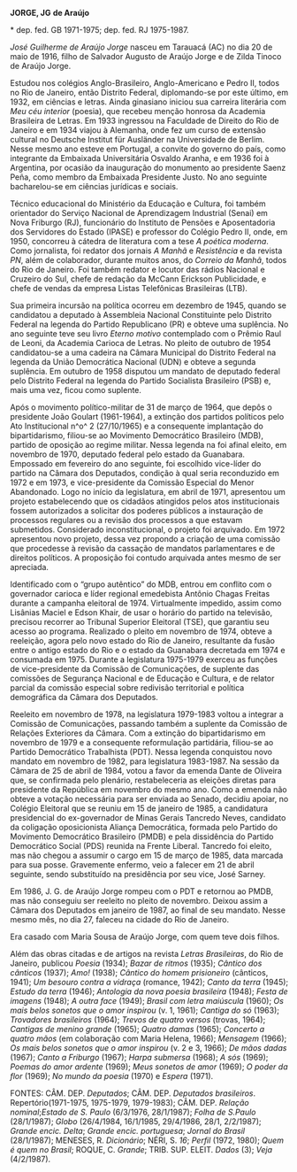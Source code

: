 **JORGE, JG** **de Araújo**

\* dep. fed. GB 1971-1975; dep. fed. RJ 1975-1987.

*José Guilherme de Araújo Jorge* nasceu em Tarauacá (AC) no dia 20 de
maio de 1916, filho de Salvador Augusto de Araújo Jorge e de Zilda
Tinoco de Araújo Jorge.

Estudou nos colégios Anglo-Brasileiro, Anglo-Americano e Pedro II, todos
no Rio de Janeiro, então Distrito Federal, diplomando-se por este
último, em 1932, em ciências e letras. Ainda ginasiano iniciou sua
carreira literária com *Meu céu interior* (poesia), que recebeu menção
honrosa da Academia Brasileira de Letras. Em 1933 ingressou na Faculdade
de Direito do Rio de Janeiro e em 1934 viajou à Alemanha, onde fez um
curso de extensão cultural no Deutsche Institut für Ausländer na
Universidade de Berlim. Nesse mesmo ano esteve em Portugal, a convite do
governo do país, como integrante da Embaixada Universitária Osvaldo
Aranha, e em 1936 foi à Argentina, por ocasião da inauguração do
monumento ao presidente Saenz Peña, como membro da Embaixada Presidente
Justo. No ano seguinte bacharelou-se em ciências jurídicas e sociais.

Técnico educacional do Ministério da Educação e Cultura, foi também
orientador do Serviço Nacional de Aprendizagem Industrial (Senai) em
Nova Friburgo (RJ), funcionário do Instituto de Pensões e Aposentadoria
dos Servidores do Estado (IPASE) e professor do Colégio Pedro II, onde,
em 1950, concorreu à cátedra de literatura com a tese *A poética
moderna*. Como jornalista, foi redator dos jornais *A* *Manhã* e
*Resistência* e da revista *PN*, além de colaborador, durante muitos
anos, do *Correio da Manhã*, todos do Rio de Janeiro. Foi também redator
e locutor das rádios Nacional e Cruzeiro do Sul, chefe de redação da
McCann Erickson Publicidade, e chefe de vendas da empresa Listas
Telefônicas Brasileiras (LTB).

Sua primeira incursão na política ocorreu em dezembro de 1945, quando se
candidatou a deputado à Assembleia Nacional Constituinte pelo Distrito
Federal na legenda do Partido Republicano (PR) e obteve uma suplência.
No ano seguinte teve seu livro *Eterno motivo* contemplado com o Prêmio
Raul de Leoni, da Academia Carioca de Letras. No pleito de outubro de
1954 candidatou-se a uma cadeira na Câmara Municipal do Distrito Federal
na legenda da União Democrática Nacional (UDN) e obteve a segunda
suplência. Em outubro de 1958 disputou um mandato de deputado federal
pelo Distrito Federal na legenda do Partido Socialista Brasileiro (PSB)
e, mais uma vez, ficou como suplente.

Após o movimento político-militar de 31 de março de 1964, que depôs o
presidente João Goulart (1961-1964), a extinção dos partidos políticos
pelo Ato Institucional n^o^ 2 (27/10/1965) e a consequente implantação
do bipartidarismo, filiou-se ao Movimento Democrático Brasileiro (MDB),
partido de oposição ao regime militar. Nessa legenda na foi afinal
eleito, em novembro de 1970, deputado federal pelo estado da Guanabara.
Empossado em fevereiro do ano seguinte, foi escolhido vice-líder do
partido na Câmara dos Deputados, condição à qual seria reconduzido em
1972 e em 1973, e vice-presidente da Comissão Especial do Menor
Abandonado. Logo no início da legislatura, em abril de 1971, apresentou
um projeto estabelecendo que os cidadãos atingidos pelos atos
institucionais fossem autorizados a solicitar dos poderes públicos a
instauração de processos regulares ou a revisão dos processos a que
estavam submetidos. Considerado inconstitucional, o projeto foi
arquivado. Em 1972 apresentou novo projeto, dessa vez propondo a criação
de uma comissão que procedesse à revisão da cassação de mandatos
parlamentares e de direitos políticos. A proposição foi contudo
arquivada antes mesmo de ser apreciada.

Identificado com o “grupo autêntico” do MDB, entrou em conflito com o
governador carioca e líder regional emedebista Antônio Chagas Freitas
durante a campanha eleitoral de 1974. Virtualmente impedido, assim como
Lisânias Maciel e Edson Khair, de usar o horário do partido na
televisão, precisou recorrer ao Tribunal Superior Eleitoral (TSE), que
garantiu seu acesso ao programa. Realizado o pleito em novembro de 1974,
obteve a reeleição, agora pelo novo estado do Rio de Janeiro, resultante
da fusão entre o antigo estado do Rio e o estado da Guanabara decretada
em 1974 e consumada em 1975. Durante a legislatura 1975-1979 exerceu as
funções de vice-presidente da Comissão de Comunicações, de suplente das
comissões de Segurança Nacional e de Educação e Cultura, e de relator
parcial da comissão especial sobre redivisão territorial e política
demográfica da Câmara dos Deputados.

Reeleito em novembro de 1978, na legislatura 1979-1983 voltou a integrar
a Comissão de Comunicações, passando também a suplente da Comissão de
Relações Exteriores da Câmara. Com a extinção do bipartidarismo em
novembro de 1979 e a consequente reformulação partidária, filiou-se ao
Partido Democrático Trabalhista (PDT). Nessa legenda conquistou novo
mandato em novembro de 1982, para legislatura 1983-1987. Na sessão da
Câmara de 25 de abril de 1984, votou a favor da emenda Dante de Oliveira
que, se confirmada pelo plenário, restabeleceria as eleições diretas
para presidente da República em novembro do mesmo ano. Como a emenda não
obteve a votação necessária para ser enviada ao Senado, decidiu apoiar,
no Colégio Eleitoral que se reuniu em 15 de janeiro de 1985, a
candidatura presidencial do ex-governador de Minas Gerais Tancredo
Neves, candidato da coligação oposicionista Aliança Democrática, formada
pelo Partido do Movimento Democrático Brasileiro (PMDB) e pela
dissidência do Partido Democrático Social (PDS) reunida na Frente
Liberal. Tancredo foi eleito, mas não chegou a assumir o cargo em 15 de
março de 1985, data marcada para sua posse. Gravemente enfermo, veio a
falecer em 21 de abril seguinte, sendo substituído na presidência por
seu vice, José Sarney.

Em 1986, J. G. de Araújo Jorge rompeu com o PDT e retornou ao PMDB, mas
não conseguiu ser reeleito no pleito de novembro. Deixou assim a Câmara
dos Deputados em janeiro de 1987, ao final de seu mandato. Nesse mesmo
mês, no dia 27, faleceu na cidade do Rio de Janeiro.

Era casado com Maria Sousa de Araújo Jorge, com quem teve dois filhos.

Além das obras citadas e de artigos na revista *Letras Brasileiras*, do
Rio de Janeiro, publicou *Poesia* (1934); *Bazar de* *ritmos* (1935);
*Cântico dos cânticos* (1937); *Amo!* (1938); *Cântico do homem
prisioneiro* (cânticos, 1941); *Um besouro contra a vidraça* (romance,
1942); *Canto da terra* (1945); *Estudo da terra* (1946); *Antologia da
nova poesia brasileira* (1948); *Festa de imagens* (1948); *A outra
face* (1949); *Brasil com letra maiúscula* (1960); *Os mais belos
sonetos que o amor inspirou* (v. 1, 1961); *Cantiga do só* (1963);
*Trovadores brasileiros* (1964); *Trevos de quatro versos* (trovas,
1964); *Cantigas de menino* *grande* (1965); *Quatro damas* (1965);
*Concerto a quatro mãos* (em colaboração com Maria Helena, 1966);
*Mensagem* (1966); *Os mais belos sonetos que o amor inspirou* (v. 2 e
3, 1966); *De mãos dadas* (1967); *Canto a Friburgo* (1967); *Harpa
submersa* (1968); *A sós* (1969); *Poemas do amor ardente* (1969); *Meus
sonetos de amor* (1969); *O poder da* *flor* (1969); *No mundo da
poesia* (1970) e *Espera* (1971).

FONTES: CÂM. DEP. *Deputados*; CÂM. DEP. *Deputados brasileiros*.
Repertório(1971-1975, 1975-1979, 1979-1983); CÂM. DEP. *Relação
nominal*;*Estado de S. Paulo* (6/3/1976, 28/1/1987); *Folha de S.Paulo*
(28/1/1987); *Globo* (26/4/1984, 16/1/1985, 29/4/1986, 28/1, 2/2/1987);
*Grande encic. Delta*; *Grande encic. portuguesa*; *Jornal do Brasil*
(28/1/1987); MENESES, R. *Dicionário*; NÉRI, S. *16*; *Perfil* (1972,
1980); *Quem é quem no Brasil*; ROQUE, C. *Grande*; TRIB. SUP. ELEIT.
*Dados* (3); *Veja* (4/2/1987).
